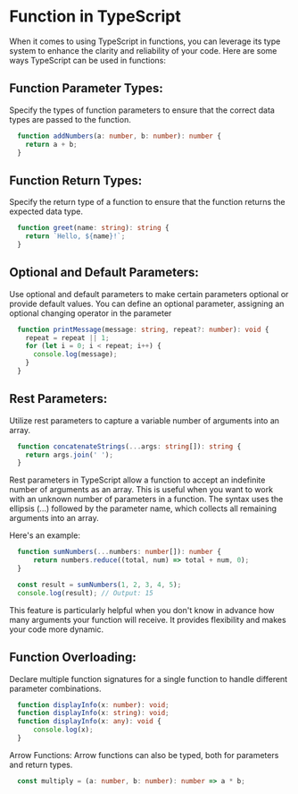 # Function in TypeScript

When it comes to using TypeScript in functions, you can leverage its type system to enhance the clarity and reliability of your code. Here are some ways TypeScript can be used in functions:

## Function Parameter Types:

Specify the types of function parameters to ensure that the correct data types are passed to the function.

```ts
  function addNumbers(a: number, b: number): number {
    return a + b;
  }
```

## Function Return Types:

Specify the return type of a function to ensure that the function returns the expected data type.

```ts
  function greet(name: string): string {
    return `Hello, ${name}!`;
  }
```
## Optional and Default Parameters:

Use optional and default parameters to make certain parameters optional or provide default values. You can define an optional parameter, assigning an optional changing operator in the parameter

```ts
  function printMessage(message: string, repeat?: number): void {
    repeat = repeat || 1;
    for (let i = 0; i < repeat; i++) {
      console.log(message);
    }
  }
```
## Rest Parameters:
Utilize rest parameters to capture a variable number of arguments into an array.

```ts
  function concatenateStrings(...args: string[]): string {
    return args.join(' ');
  }
```
Rest parameters in TypeScript allow a function to accept an indefinite number of arguments as an array. This is useful when you want to work with an unknown number of parameters in a function. The syntax uses the ellipsis (...) followed by the parameter name, which collects all remaining arguments into an array.

Here's an example:

```ts
  function sumNumbers(...numbers: number[]): number {
      return numbers.reduce((total, num) => total + num, 0);
  }

  const result = sumNumbers(1, 2, 3, 4, 5);
  console.log(result); // Output: 15
```
This feature is particularly helpful when you don't know in advance how many arguments your function will receive. It provides flexibility and makes your code more dynamic.

## Function Overloading:
Declare multiple function signatures for a single function to handle different parameter combinations.

```ts
  function displayInfo(x: number): void;
  function displayInfo(x: string): void;
  function displayInfo(x: any): void {
      console.log(x);
  }
```
Arrow Functions:
Arrow functions can also be typed, both for parameters and return types.

```ts
  const multiply = (a: number, b: number): number => a * b;
```
